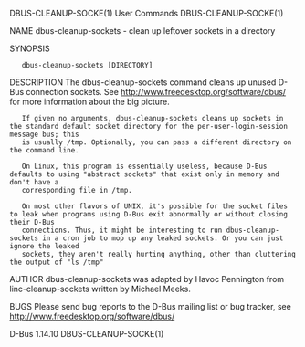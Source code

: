 DBUS-CLEANUP-SOCKE(1)							 User Commands							 DBUS-CLEANUP-SOCKE(1)

NAME
       dbus-cleanup-sockets - clean up leftover sockets in a directory

SYNOPSIS

       dbus-cleanup-sockets [DIRECTORY]

DESCRIPTION
       The dbus-cleanup-sockets command cleans up unused D-Bus connection sockets. See http://www.freedesktop.org/software/dbus/ for more information about
       the big picture.

       If given no arguments, dbus-cleanup-sockets cleans up sockets in the standard default socket directory for the per-user-login-session message bus; this
       is usually /tmp. Optionally, you can pass a different directory on the command line.

       On Linux, this program is essentially useless, because D-Bus defaults to using "abstract sockets" that exist only in memory and don't have a
       corresponding file in /tmp.

       On most other flavors of UNIX, it's possible for the socket files to leak when programs using D-Bus exit abnormally or without closing their D-Bus
       connections. Thus, it might be interesting to run dbus-cleanup-sockets in a cron job to mop up any leaked sockets. Or you can just ignore the leaked
       sockets, they aren't really hurting anything, other than cluttering the output of "ls /tmp"

AUTHOR
       dbus-cleanup-sockets was adapted by Havoc Pennington from linc-cleanup-sockets written by Michael Meeks.

BUGS
       Please send bug reports to the D-Bus mailing list or bug tracker, see http://www.freedesktop.org/software/dbus/

D-Bus 1.14.10																 DBUS-CLEANUP-SOCKE(1)
